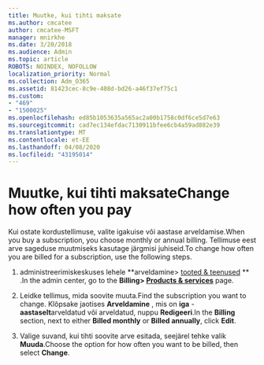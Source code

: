 ```yaml
---
title: Muutke, kui tihti maksate
ms.author: cmcatee
author: cmcatee-MSFT
manager: mnirkhe
ms.date: 3/20/2018
ms.audience: Admin
ms.topic: article
ROBOTS: NOINDEX, NOFOLLOW
localization_priority: Normal
ms.collection: Adm_O365
ms.assetid: 81423cec-8c9e-408d-bd26-a46f37ef75c1
ms.custom:
- "469"
- "1500025"
ms.openlocfilehash: ed85b1053635a565ac2a00b1758c0df6ce5d7e63
ms.sourcegitcommit: cad7ec134efdac7130911bfee6cb4a59ad882e39
ms.translationtype: MT
ms.contentlocale: et-EE
ms.lasthandoff: 04/08/2020
ms.locfileid: "43195014"
---
```

# <a name="change-how-often-you-pay"></a><span data-ttu-id="58803-102">Muutke, kui tihti maksate</span><span class="sxs-lookup"><span data-stu-id="58803-102">Change how often you pay</span></span>

<span data-ttu-id="58803-103">Kui ostate kordustellimuse, valite igakuise või aastase arveldamise.</span><span class="sxs-lookup"><span data-stu-id="58803-103">When you buy a subscription, you choose monthly or annual billing.</span></span> <span data-ttu-id="58803-104">Tellimuse eest arve sageduse muutmiseks kasutage järgmisi juhiseid.</span><span class="sxs-lookup"><span data-stu-id="58803-104">To change how often you are billed for a subscription, use the following steps.</span></span>

1. <span data-ttu-id="58803-105">administreerimiskeskuses lehele \*\*arveldamine> [tooted & teenused](https://go.microsoft.com/fwlink/p/?linkid=842054) \*\* .</span><span class="sxs-lookup"><span data-stu-id="58803-105">In the admin center, go to the **Billing> [Products & services](https://go.microsoft.com/fwlink/p/?linkid=842054)** page.</span></span>

2. <span data-ttu-id="58803-106">Leidke tellimus, mida soovite muuta.</span><span class="sxs-lookup"><span data-stu-id="58803-106">Find the subscription you want to change.</span></span> <span data-ttu-id="58803-107">Klõpsake jaotises **Arveldamine** , mis on **iga** - **aastaselt**arveldatud või arveldatud, nuppu **Redigeeri**.</span><span class="sxs-lookup"><span data-stu-id="58803-107">In the **Billing** section, next to either **Billed monthly** or **Billed annually**, click **Edit**.</span></span>

3. <span data-ttu-id="58803-108">Valige suvand, kui tihti soovite arve esitada, seejärel tehke valik **Muuda**.</span><span class="sxs-lookup"><span data-stu-id="58803-108">Choose the option for how often you want to be billed, then select **Change**.</span></span>
